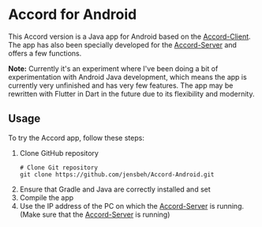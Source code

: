 # Accord for Android

This Accord version is a Java app for Android based on the [Accord-Client](https://github.com/jensbeh/accord-client).
The app has also been specially developed for the [Accord-Server](https://github.com/jensbeh/accord-server) and offers a few functions.

**Note:** Currently it's an experiment where I've been doing a bit of experimentation with Android Java development, which means the app is currently very unfinished and has very few features. The app may be rewritten with Flutter in Dart in the future due to its flexibility and modernity.


## Usage
To try the Accord app, follow these steps:
1. Clone GitHub repository
    ```
    # Clone Git repository
    git clone https://github.com/jensbeh/Accord-Android.git
    ```
2. Ensure that Gradle and Java are correctly installed and set
3. Compile the app
4. Use the IP address of the PC on which the [Accord-Server](https://github.com/jensbeh/accord-server) is running. (Make sure that the [Accord-Server](https://github.com/jensbeh/accord-server) is running)